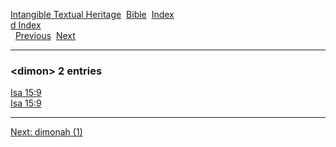 [Intangible Textual Heritage](../../index)  [Bible](../index) 
[Index](index)   
[d Index](_d_)  
  [Previous](c03153)  [Next](c03155) 

------------------------------------------------------------------------

### &lt;dimon&gt; 2 entries

[Isa 15:9](../kjv/isa015.htm#009)  
[Isa 15:9](../kjv/isa015.htm#009)  

------------------------------------------------------------------------

[Next: dimonah (1)](c03155)
